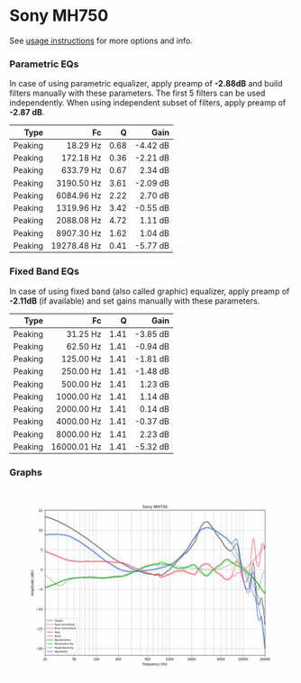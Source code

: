 # Sony MH750
See [usage instructions](https://github.com/jaakkopasanen/AutoEq#usage) for more options and info.

### Parametric EQs
In case of using parametric equalizer, apply preamp of **-2.88dB** and build filters manually
with these parameters. The first 5 filters can be used independently.
When using independent subset of filters, apply preamp of **-2.87 dB**.

| Type    | Fc          |    Q | Gain     |
|--------:|------------:|-----:|---------:|
| Peaking | 18.29 Hz    | 0.68 | -4.42 dB |
| Peaking | 172.18 Hz   | 0.36 | -2.21 dB |
| Peaking | 633.79 Hz   | 0.67 | 2.34 dB  |
| Peaking | 3190.50 Hz  | 3.61 | -2.09 dB |
| Peaking | 6084.96 Hz  | 2.22 | 2.70 dB  |
| Peaking | 1319.96 Hz  | 3.42 | -0.55 dB |
| Peaking | 2088.08 Hz  | 4.72 | 1.11 dB  |
| Peaking | 8907.30 Hz  | 1.62 | 1.04 dB  |
| Peaking | 19278.48 Hz | 0.41 | -5.77 dB |

### Fixed Band EQs
In case of using fixed band (also called graphic) equalizer, apply preamp of **-2.11dB**
(if available) and set gains manually with these parameters.

| Type    | Fc          |    Q | Gain     |
|--------:|------------:|-----:|---------:|
| Peaking | 31.25 Hz    | 1.41 | -3.85 dB |
| Peaking | 62.50 Hz    | 1.41 | -0.94 dB |
| Peaking | 125.00 Hz   | 1.41 | -1.81 dB |
| Peaking | 250.00 Hz   | 1.41 | -1.48 dB |
| Peaking | 500.00 Hz   | 1.41 | 1.23 dB  |
| Peaking | 1000.00 Hz  | 1.41 | 1.14 dB  |
| Peaking | 2000.00 Hz  | 1.41 | 0.14 dB  |
| Peaking | 4000.00 Hz  | 1.41 | -0.37 dB |
| Peaking | 8000.00 Hz  | 1.41 | 2.23 dB  |
| Peaking | 16000.01 Hz | 1.41 | -5.32 dB |

### Graphs
![](./Sony%20MH750.png)